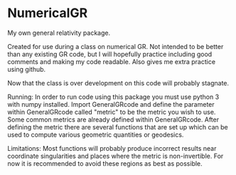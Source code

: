 # NumericalGR
My own general relativity package.

Created for use during a class on numerical GR. Not intended to be better than any existing GR code, but I will hopefully practice including good comments and making my code readable. Also gives me extra practice using github.

Now that the class is over development on this code will probably stagnate.

Running:
In order to run code using this package you must use python 3 with numpy installed. Import GeneralGRcode and define the parameter within GeneralGRcode called "metric" to be the metric you wish to use. Some common metrics are already defined within GeneralGRcode. After defining the metric there are several functions that are set up which can be used to compute various geometric quantities or geodesics.

Limitations:
Most functions will probably produce incorrect results near coordinate singularities and places where the metric is non-invertible. For now it is recommended to avoid these regions as best as possible.
